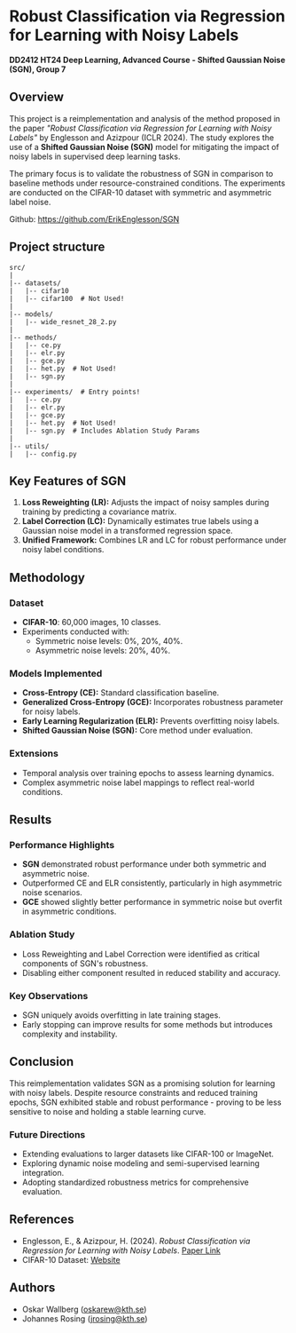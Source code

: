 # Robust Classification via Regression for Learning with Noisy Labels

__DD2412 HT24 Deep Learning, Advanced Course - Shifted Gaussian Noise (SGN), Group 7__

## Overview

This project is a reimplementation and analysis of the method proposed in the paper *"Robust Classification via Regression for Learning with Noisy Labels"* by Englesson and Azizpour (ICLR 2024). The study explores the use of a **Shifted Gaussian Noise (SGN)** model for mitigating the impact of noisy labels in supervised deep learning tasks.

The primary focus is to validate the robustness of SGN in comparison to baseline methods under resource-constrained conditions. The experiments are conducted on the CIFAR-10 dataset with symmetric and asymmetric label noise.

Github: https://github.com/ErikEnglesson/SGN 


## Project structure
```
src/
|
|-- datasets/ 
|   |-- cifar10
|   |-- cifar100  # Not Used!
|
|-- models/
|   |-- wide_resnet_28_2.py
|
|-- methods/
|   |-- ce.py
|   |-- elr.py
|   |-- gce.py
|   |-- het.py  # Not Used!
|   |-- sgn.py
|
|-- experiments/  # Entry points!
|   |-- ce.py
|   |-- elr.py
|   |-- gce.py
|   |-- het.py  # Not Used!
|   |-- sgn.py  # Includes Ablation Study Params
|
|-- utils/
|   |-- config.py
```



## Key Features of SGN

1. **Loss Reweighting (LR):** Adjusts the impact of noisy samples during training by predicting a covariance matrix.
2. **Label Correction (LC):** Dynamically estimates true labels using a Gaussian noise model in a transformed regression space.
3. **Unified Framework:** Combines LR and LC for robust performance under noisy label conditions.



## Methodology
### Dataset
- **CIFAR-10**: 60,000 images, 10 classes.
- Experiments conducted with:
  - Symmetric noise levels: 0%, 20%, 40%.
  - Asymmetric noise levels: 20%, 40%.

### Models Implemented
- **Cross-Entropy (CE):** Standard classification baseline.
- **Generalized Cross-Entropy (GCE):** Incorporates robustness parameter for noisy labels.
- **Early Learning Regularization (ELR):** Prevents overfitting noisy labels.
- **Shifted Gaussian Noise (SGN):** Core method under evaluation.

### Extensions
- Temporal analysis over training epochs to assess learning dynamics.
- Complex asymmetric noise label mappings to reflect real-world conditions.



## Results
### Performance Highlights
- **SGN** demonstrated robust performance under both symmetric and asymmetric noise.
- Outperformed CE and ELR consistently, particularly in high asymmetric noise scenarios.
- **GCE** showed slightly better performance in symmetric noise but overfit in asymmetric conditions.

### Ablation Study
- Loss Reweighting and Label Correction were identified as critical components of SGN's robustness.
- Disabling either component resulted in reduced stability and accuracy.

### Key Observations
- SGN uniquely avoids overfitting in late training stages.
- Early stopping can improve results for some methods but introduces complexity and instability.



## Conclusion
This reimplementation validates SGN as a promising solution for learning with noisy labels. Despite resource constraints and reduced training epochs, SGN exhibited stable and robust performance - proving to be less sensitive to noise and holding a stable learning curve. 

### Future Directions
- Extending evaluations to larger datasets like CIFAR-100 or ImageNet.
- Exploring dynamic noise modeling and semi-supervised learning integration.
- Adopting standardized robustness metrics for comprehensive evaluation.



## References
- Englesson, E., & Azizpour, H. (2024). *Robust Classification via Regression for Learning with Noisy Labels*. [Paper Link](https://openreview.net/pdf?id=wfgZc3IMqo)
- CIFAR-10 Dataset: [Website](https://www.cs.toronto.edu/~kriz/cifar.html)



## Authors
- Oskar Wallberg (oskarew@kth.se)
- Johannes Rosing (jrosing@kth.se)